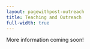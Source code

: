 ```yaml
---
layout: pagewithpost-outreach
title: Teaching and Outreach
full-width: true
---
```


More information coming soon!
